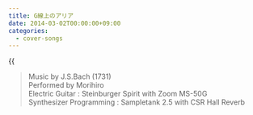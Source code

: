 ```yaml
---
title: G線上のアリア
date: 2014-03-02T00:00:00+09:00
categories:
  - cover-songs
---
```

{{<audio aria>}}

> Music by J.S.Bach (1731)  
> Performed by Morihiro  
> Electric Guitar : Steinburger Spirit with Zoom MS-50G  
> Synthesizer Programming : Sampletank 2.5 with CSR Hall Reverb  
